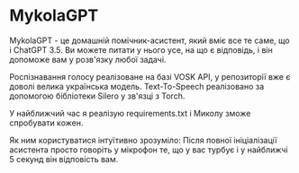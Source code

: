 # MykolaGPT

MykolaGPT - це домашній помічник-асистент, який вміє все те саме, що і ChatGPT 3.5. Ви можете питати у нього усе, на що є відповідь, і він допоможе вам у розв'язку любої задачі.

Роспізнавання голосу реалізоване на базі VOSK API, у репозиторії вже є доволі велика українська модель.
Text-To-Speech реалізовано за допомогою бібліотеки Silero у зв'язці з Torch.

У найближчий час я реалізую requirements.txt і Миколу зможе спробувати кожен.

Як ним користуватися інтуїтивно зрозуміло:
Після повної ініціалізації асистента просто говоріть у мікрофон те, що у вас турбує і у найближчі 5 секунд він відповість вам.
